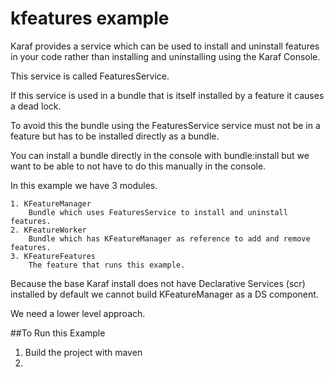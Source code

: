 # kfeatures example
Karaf provides a service which can be used to install and uninstall features in your code rather than installing and uninstalling using the Karaf Console.

This service is called FeaturesService.

If this service is used in a bundle that is itself installed by a feature  it causes a dead lock.

To avoid this the bundle using the FeaturesService service must not be in a feature but has to be installed directly as a bundle.

You can install a bundle directly in the console with bundle:install but we want to be able to not have to do this manually in the console.

In this example we have 3 modules.

    1. KFeatureManager
        Bundle which uses FeaturesService to install and uninstall features.
    2. KFeatureWorker
        Bundle which has KFeatureManager as reference to add and remove features. 
    3. KFeatureFeatures
        The feature that runs this example.

Because the base Karaf install does not have Declarative Services (scr) installed by default we cannot build KFeatureManager as a DS component.

We need a lower level approach.

##To Run this Example


1. Build the project with maven
2.  

